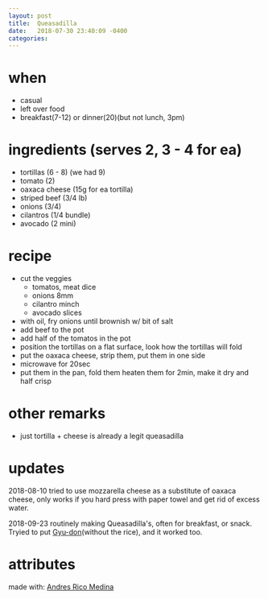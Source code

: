 ```yaml
---
layout: post
title:  Queasadilla
date:   2018-07-30 23:40:09 -0400
categories: 
---
```


# when 

- casual
- left over food
- breakfast(7-12) or dinner(20)(but not lunch, 3pm)

# ingredients (serves 2, 3 - 4 for ea)

- tortillas (6 - 8) (we had 9)
- tomato (2)
- oaxaca cheese (15g for ea tortilla)
- striped beef (3/4 lb)
- onions (3/4)
- cilantros (1/4 bundle)
- avocado (2 mini)

# recipe

- cut the veggies
  - tomatos, meat dice
  - onions 8mm
  - cilantro minch
  - avocado slices
- with oil, fry onions until brownish w/ bit of salt
- add beef to the pot
- add half of the tomatos in the pot
- position the tortillas on a flat surface, look how the tortillas will fold
- put the oaxaca cheese, strip them, put them in one side
- microwave for 20sec
- put them in the pan, fold them heaten them for 2min, make it dry and half crisp 

# other remarks

- just tortilla + cheese is already a legit queasadilla

# updates

2018-08-10 tried to use mozzarella cheese as a substitute of oaxaca cheese, only works if you hard press with paper towel and get rid of excess water.

2018-09-23 routinely making Queasadilla's, often for breakfast, or snack. Tryied to put [Gyu-don](https://en.wikipedia.org/wiki/Gy%C5%ABdon)(without the rice), and it worked too.

# attributes 
made with: 
[Andres Rico Medina](https://github.com/AndresRicoM)
